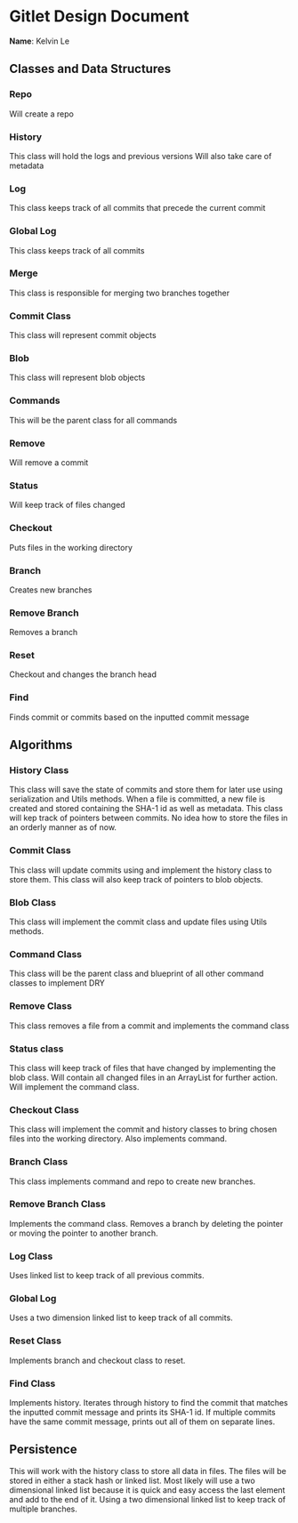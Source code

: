 # Gitlet Design Document

**Name**: Kelvin Le

## Classes and Data Structures

### Repo
Will create a repo

### History
This class will hold the logs and previous versions
Will also take care of metadata

### Log
This class keeps track of all commits that precede the current commit

### Global Log
This class keeps track of all commits

### Merge 
This class is responsible for merging two branches together

### Commit Class
This class will represent commit objects

### Blob
This class will represent blob objects

### Commands
This will be the parent class for all commands

### Remove
Will remove a commit

### Status
Will keep track of files changed

### Checkout
Puts files in the working directory

### Branch
Creates new branches

### Remove Branch
Removes a branch

### Reset
Checkout and changes the branch head

### Find
Finds commit or commits based on the inputted commit message




## Algorithms

### History Class 
This class will save the state of commits and store them for later use using
serialization and Utils methods.
When a file is committed, a new file is created and stored containing the SHA-1 id
as well as metadata.
This class will kep track of pointers between commits.
No idea how to store the files in an orderly manner as of now.

### Commit Class
This class will update commits using and implement the history class
to store them. This class will also keep track of pointers to blob objects.

### Blob Class
This class will implement the commit class and update files using Utils methods.

### Command Class
This class will be the parent class and blueprint of all other command classes
to implement DRY

### Remove Class
This class removes a file from a commit and implements the command class

### Status class
This class will keep track of files that have changed by implementing the blob class.
Will contain all changed files in an ArrayList for further action. Will 
implement the command class.

### Checkout Class
This class will implement the commit and history classes to bring chosen files
into the working directory. Also implements command.

### Branch Class
This class implements command and repo to create new branches.

### Remove Branch Class
Implements the command class. Removes a branch by deleting the pointer or
moving the pointer to another branch.

### Log Class
Uses linked list to keep track of all previous commits.

### Global Log
Uses a two dimension linked list to keep track of all commits.

### Reset Class
Implements branch and checkout class to reset.

### Find Class
Implements history. Iterates through history to find the commit that matches the
inputted commit message and prints its SHA-1 id. If multiple commits have the same 
commit message, prints out all of them on separate lines.



## Persistence
This will work with the history class to store all data in files. The files
will be stored in either a stack hash or linked list.
Most likely will use a two dimensional linked list because it is quick and easy
access the last element and add to the end of it. Using a two dimensional linked
list to keep track of multiple branches.  
